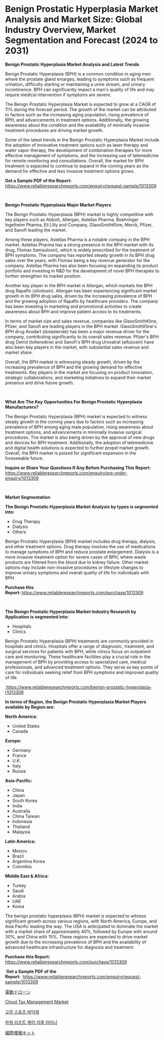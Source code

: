 <p><h1>Benign Prostatic Hyperplasia Market Analysis and Market Size: Global Industry Overview, Market Segmentation and Forecast (2024 to 2031)</h1></p><p><strong>Benign Prostatic Hyperplasia Market Analysis and Latest Trends</strong></p>
<p><p>Benign Prostatic Hyperplasia (BPH) is a common condition in aging men where the prostate gland enlarges, leading to symptoms such as frequent urination, difficulty starting or maintaining a urine stream, and urinary incontinence. BPH can significantly impact a man's quality of life and may require medical intervention if symptoms are severe.</p><p>The Benign Prostatic Hyperplasia Market is expected to grow at a CAGR of 11% during the forecast period. The growth of the market can be attributed to factors such as the increasing aging population, rising prevalence of BPH, and advancements in treatment options. Additionally, the growing awareness about the condition and the availability of minimally invasive treatment procedures are driving market growth.</p><p>Some of the latest trends in the Benign Prostatic Hyperplasia Market include the adoption of innovative treatment options such as laser therapy and water vapor therapy, the development of combination therapies for more effective management of symptoms, and the increasing use of telemedicine for remote monitoring and consultations. Overall, the market for BPH treatment is expected to continue to expand in the coming years as the demand for effective and less invasive treatment options grows.</p></p>
<p><strong>Get a Sample PDF of the Report:&nbsp;</strong> <a href="https://www.reliableresearchreports.com/enquiry/request-sample/1013309">https://www.reliableresearchreports.com/enquiry/request-sample/1013309</a></p>
<p>&nbsp;</p>
<p><strong>Benign Prostatic Hyperplasia Major Market Players</strong></p>
<p><p>The Benign Prostatic Hyperplasia (BPH) market is highly competitive with key players such as Abbott, Allergan, Astellas Pharma, Boehringer Ingelheim Pharma, Eli Lilly and Company, GlaxoSmithKline, Merck, Pfizer, and Sanofi leading the market.</p><p>Among these players, Astellas Pharma is a notable company in the BPH market. Astellas Pharma has a strong presence in the BPH market with its drug, Flomax (tamsulosin), which is widely prescribed for the treatment of BPH symptoms. The company has reported steady growth in its BPH drug sales over the years, with Flomax being a key revenue generator for the company. Astellas Pharma has also been focusing on expanding its product portfolio and investing in R&D for the development of novel BPH therapies to further strengthen its market position.</p><p>Another key player in the BPH market is Allergan, which markets the BPH drug Rapaflo (silodosin). Allergan has been experiencing significant market growth in its BPH drug sales, driven by the increasing prevalence of BPH and the growing adoption of Rapaflo by healthcare providers. The company has been investing in marketing and promotional activities to create awareness about BPH and improve patient access to its treatments.</p><p>In terms of market size and sales revenue, companies like GlaxoSmithKline, Pfizer, and Sanofi are leading players in the BPH market. GlaxoSmithKline's BPH drug Avodart (dutasteride) has been a major revenue driver for the company, contributing significantly to its overall sales revenue. Pfizer's BPH drug Detrol (tolterodine) and Sanofi's BPH drug Uroxatral (alfuzosin) have also been key players in the market, with substantial sales revenue and market share.</p><p>Overall, the BPH market is witnessing steady growth, driven by the increasing prevalence of BPH and the growing demand for effective treatments. Key players in the market are focusing on product innovation, strategic collaborations, and marketing initiatives to expand their market presence and drive future growth.</p></p>
<p>&nbsp;</p>
<p><strong>What Are The Key Opportunities For Benign Prostatic Hyperplasia Manufacturers?</strong></p>
<p><p>The Benign Prostatic Hyperplasia (BPH) market is expected to witness steady growth in the coming years due to factors such as increasing prevalence of BPH among aging male population, rising awareness about treatment options, and advancements in minimally invasive surgical procedures. The market is also being driven by the approval of new drugs and devices for BPH treatment. Additionally, the adoption of telemedicine and digital health solutions is expected to further propel market growth. Overall, the BPH market is poised for significant expansion in the foreseeable future.</p></p>
<p><strong>Inquire or Share Your Questions If Any Before Purchasing This Report:</strong> <a href="https://www.reliableresearchreports.com/enquiry/pre-order-enquiry/1013309">https://www.reliableresearchreports.com/enquiry/pre-order-enquiry/1013309</a></p>
<p>&nbsp;</p>
<p><strong>Market Segmentation</strong></p>
<p><strong>The Benign Prostatic Hyperplasia Market Analysis by types is segmented into:</strong></p>
<p><ul><li>Drug Therapy</li><li>Dialysis</li><li>Others</li></ul></p>
<p><p>Benign Prostatic Hyperplasia (BPH) market includes drug therapy, dialysis, and other treatment options. Drug therapy involves the use of medications to manage symptoms of BPH and reduce prostate enlargement. Dialysis is a more invasive treatment option for severe cases of BPH, where waste products are filtered from the blood due to kidney failure. Other market options may include non-invasive procedures or lifestyle changes to improve urinary symptoms and overall quality of life for individuals with BPH.</p></p>
<p><strong>Purchase this Report:&nbsp;</strong><a href="https://www.reliableresearchreports.com/purchase/1013309">https://www.reliableresearchreports.com/purchase/1013309</a></p>
<p>&nbsp;</p>
<p><strong>The Benign Prostatic Hyperplasia Market Industry Research by Application is segmented into:</strong></p>
<p><ul><li>Hospitals</li><li>Clinics</li></ul></p>
<p><p>Benign Prostatic Hyperplasia (BPH) treatments are commonly provided in hospitals and clinics. Hospitals offer a range of diagnostic, treatment, and surgical services for patients with BPH, while clinics focus on outpatient care and monitoring. These healthcare facilities play a crucial role in the management of BPH by providing access to specialized care, medical professionals, and advanced treatment options. They serve as key points of care for individuals seeking relief from BPH symptoms and improved quality of life.</p></p>
<p><a href="https://www.reliableresearchreports.com/benign-prostatic-hyperplasia-r1013309">&nbsp;https://www.reliableresearchreports.com/benign-prostatic-hyperplasia-r1013309</a></p>
<p><strong>In terms of Region, the Benign Prostatic Hyperplasia Market Players available by Region are:</strong></p>
<p>
    <p> <strong> North America: </strong>
        <ul>
            <li>United States</li>
            <li>Canada</li>
        </ul>
        </p> 
    <p> <strong> Europe: </strong>
        <ul>
            <li>Germany</li>
            <li>France</li>
            <li>U.K.</li>
            <li>Italy</li>
            <li>Russia</li>
        </ul>
        </p> 
    <p> <strong> Asia-Pacific: </strong>
        <ul>
            <li>China</li>
            <li>Japan</li>
            <li>South Korea</li>
            <li>India</li>
            <li>Australia</li>
            <li>China Taiwan</li>
            <li>Indonesia</li>
            <li>Thailand</li>
            <li>Malaysia</li>
        </ul>
        </p> 
    <p> <strong> Latin America: </strong>
        <ul>
            <li>Mexico</li>
            <li>Brazil</li>
            <li>Argentina Korea</li>
            <li>Colombia</li>
        </ul>
        </p> 
    <p> <strong> Middle East & Africa: </strong>
        <ul>
            <li>Turkey</li>
            <li>Saudi</li>
            <li>Arabia</li>
            <li>UAE</li>
            <li>Korea</li>
        </ul>
    </p>
    </p>
<p><p>The benign prostatic hyperplasia (BPH) market is expected to witness significant growth across various regions, with North America, Europe, and Asia Pacific leading the way. The USA is anticipated to dominate the market with a market share of approximately 40%, followed by Europe with around 30%, and China with 15%. These regions are expected to drive market growth due to the increasing prevalence of BPH and the availability of advanced healthcare infrastructure for diagnosis and treatment.</p></p>
<p><strong>Purchase this Report: </strong><a href="https://www.reliableresearchreports.com/purchase/1013309">https://www.reliableresearchreports.com/purchase/1013309</a></p>
<p>&nbsp;<strong>Get a Sample PDF of the Report:&nbsp;&nbsp;</strong><a href="https://www.reliableresearchreports.com/enquiry/request-sample/1013309">https://www.reliableresearchreports.com/enquiry/request-sample/1013309</a></p>
<p><strong></strong></p>
<p><p><a href="https://medium.com/@addyserr7687/%E9%9B%BB%E5%8B%95%E3%83%89%E3%83%AD%E3%83%BC%E3%83%B3%E5%B8%82%E5%A0%B4%E3%81%AF-2031%E5%B9%B4%E3%81%BE%E3%81%A7%E3%81%AE%E5%B8%82%E5%A0%B4%E3%82%B7%E3%82%A7%E3%82%A2-%E3%82%B5%E3%82%A4%E3%82%BA-%E3%81%8A%E3%82%88%E3%81%B3%E4%BA%88%E6%B8%AC%E3%81%AE%E7%84%A6%E7%82%B9%E3%81%A8%E3%81%AA%E3%81%A3%E3%81%A6%E3%81%84%E3%81%BE%E3%81%99-da227d2a3e43">電動ドローン</a></p><p><a href="https://www.linkedin.com/pulse/cloud-tax-management-market-size-outlook-forecast-2024-2031-wxyjf">Cloud Tax Management Market</a></p><p><a href="https://medium.com/@jaleelweissnat2022/%EA%B3%A0%EB%AC%B4-%EC%8A%A4%ED%8F%AC%EC%B8%A0-%EB%B0%94%EB%8B%A5%EC%9E%AC-%EC%8B%9C%EC%9E%A5-%EC%A7%80%ED%91%9C-%ED%95%B4%EC%84%9D-%EC%8B%9C%EC%9E%A5-%EC%A0%90%EC%9C%A0%EC%9C%A8-%ED%8A%B8%EB%A0%8C%EB%93%9C-%EB%B0%8F-%EC%84%B1%EC%9E%A5-%ED%8C%A8%ED%84%B4-894bce210b81">고무 스포츠 바닥재</a></p><p><a href="https://medium.com/@daveblock56/%ED%8C%8C%EC%9B%8C-%EB%A6%AC%ED%94%84%ED%8A%B8-%EC%9D%98%EC%9E%90-%EC%9D%98%EC%9E%90-%EC%8B%9C%EC%9E%A5%EC%9D%80-%EC%8B%9C%EC%9E%A5-%EC%A0%90%EC%9C%A0%EC%9C%A8-%EA%B7%9C%EB%AA%A8-%EB%B0%8F-2031%EB%85%84%EA%B9%8C%EC%A7%80%EC%9D%98-%EC%98%88%EC%83%81-%EC%98%88%EC%B8%A1%EC%97%90-%EC%B4%88%EC%A0%90%EC%9D%84-%EB%A7%9E%EC%B6%94%EA%B3%A0-%EC%9E%88%EC%8A%B5%EB%8B%88%EB%8B%A4-61d9f6856dc1">파워 리프트 체어 리클 라이너</a></p><p><a href="https://medium.com/@austinjames1907/%E7%B4%B0%E8%83%9E%E5%A2%97%E6%AE%96%E3%82%AD%E3%83%83%E3%83%88%E5%B8%82%E5%A0%B4%E3%81%AF-%E5%B8%82%E5%A0%B4%E3%82%B7%E3%82%A7%E3%82%A2-%E3%82%B5%E3%82%A4%E3%82%BA-%E3%81%8A%E3%82%88%E3%81%B32031%E5%B9%B4%E3%81%BE%E3%81%A7%E3%81%AE%E4%BA%88%E6%B8%AC%E3%81%AB%E7%84%A6%E7%82%B9%E3%82%92%E5%BD%93%E3%81%A6%E3%81%A6%E3%81%84%E3%81%BE%E3%81%99-046201724701">細胞増殖キット</a></p></p>